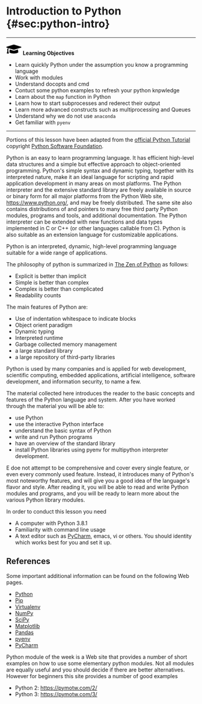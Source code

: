 # Introduction to Python {#sec:python-intro}

---

![](images/learning.png) **Learning Objectives**

* Learn quickly Python under the assumption you know a programming language
* Work with modules
* Understand docopts and cmd
* Contuct some python examples to refresh your python knpwledge
* Learn about the `map` function in Python
* Learn how to start subprocesses and rederect their output
* Learn more advanced constructs such as multiprocessing and Queues
* Understand why we do not use `anaconda`
* Get familiar with `pyenv`

---

Portions of this lesson have been adapted from the [official Python
Tutorial](https://docs.python.org/2/tutorial/) copyright [Python
Software Foundation](http://www.python.org/).

Python is an easy to learn programming language. It has efficient
high-level data structures and a simple but effective approach to
object-oriented programming. Python's simple syntax and dynamic typing,
together with its interpreted nature, make it an ideal language for
scripting and rapid application development in many areas on most
platforms. The Python interpreter and the extensive standard library are
freely available in source or binary form for all major platforms from
the Python Web site, <https://www.python.org/>, and may be freely
distributed. The same site also contains distributions of and pointers
to many free third party Python modules, programs and tools, and
additional documentation. The Python interpreter can be extended with
new functions and data types implemented in C or C++ (or other languages
callable from C). Python is also suitable as an extension language for
customizable applications.

Python is an interpreted, dynamic, high-level programming language
suitable for a wide range of applications.

The philosophy of python is summarized in [The Zen of
Python](https://www.python.org/dev/peps/pep-0020/) as follows:

* Explicit is better than implicit
* Simple is better than complex
* Complex is better than complicated
* Readability counts

The main features of Python are:

* Use of indentation whitespace to indicate blocks
* Object orient paradigm
* Dynamic typing
* Interpreted runtime
* Garbage collected memory management
* a large standard library
* a large repository of third-party libraries

Python is used by many companies and is applied for web development,
scientific computing, embedded applications, artificial intelligence,
software development, and information security, to name a few.

The material collected here introduces the reader to the basic concepts
and features of the Python language and system. After you have worked
through the material you will be able to:

* use Python
* use the interactive Python interface
* understand the basic syntax of Python
* write and run Python programs
* have an overview of the standard library
* install Python libraries using pyenv for multipython interpreter development.

E doe not attempt to be comprehensive and cover every
single feature, or even every commonly used feature. Instead, it
introduces many of Python's most noteworthy features, and will give you
a good idea of the language's flavor and style. After reading it, you
will be able to read and write Python modules and programs, and you will
be ready to learn more about the various Python library modules.

In order to conduct this lesson you need

* A computer with Python 3.8.1
* Familiarity with command line usage
* A text editor such as [PyCharm](https://www.jetbrains.com/pycharm/),
  emacs, vi or others. You should identity which works best for you
  and set it up.

## References

Some important additional information can be found on the following Web
pages.

* [Python](https://www.python.org/)
* [Pip](https://pip.pypa.io/en/stable/)
* [Virtualenv](https://virtualenv.pypa.io/en/stable/)
* [NumPy](http://www.numpy.org/)
* [SciPy](https://scipy.org/)
* [Matplotlib](http://matplotlib.org/)
* [Pandas](http://pandas.pydata.org/)
* [pyenv](https://github.com/pyenv/pyenv)
* [PyCharm](https://github.com/pyenv/pyenv)

Python module of the week is a Web site that provides a number of short
examples on how to use some elementary python modules. Not all modules
are equally useful and you should decide if there are better
alternatives. However for beginners this site provides a number of good
examples

* Python 2: <https://pymotw.com/2/>
* Python 3: <https://pymotw.com/3/>
